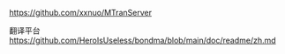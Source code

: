 https://github.com/xxnuo/MTranServer

翻译平台
https://github.com/HeroIsUseless/bondma/blob/main/doc/readme/zh.md